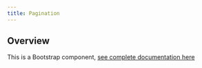 ```yaml
---
title: Pagination
---
```

## Overview

This is a Bootstrap component, [see complete documentation here](http://v4-alpha.getbootstrap.com/components/pagination/#sizing)
